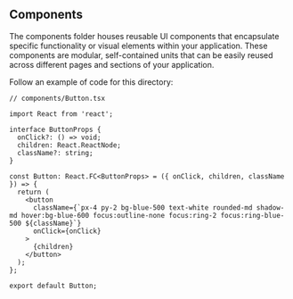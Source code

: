 ## Components

The components folder houses reusable UI components that encapsulate specific functionality or visual elements within your application. These components are modular, self-contained units that can be easily reused across different pages and sections of your application.

Follow an example of code for this directory:

```
// components/Button.tsx

import React from 'react';

interface ButtonProps {
  onClick?: () => void;
  children: React.ReactNode;
  className?: string;
}

const Button: React.FC<ButtonProps> = ({ onClick, children, className }) => {
  return (
    <button
      className={`px-4 py-2 bg-blue-500 text-white rounded-md shadow-md hover:bg-blue-600 focus:outline-none focus:ring-2 focus:ring-blue-500 ${className}`}
      onClick={onClick}
    >
      {children}
    </button>
  );
};

export default Button;
```
